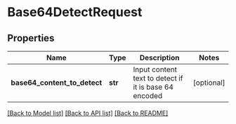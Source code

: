 # Base64DetectRequest

## Properties
Name | Type | Description | Notes
------------ | ------------- | ------------- | -------------
**base64_content_to_detect** | **str** | Input content text to detect if it is base 64 encoded | [optional] 

[[Back to Model list]](../README.md#documentation-for-models) [[Back to API list]](../README.md#documentation-for-api-endpoints) [[Back to README]](../README.md)



